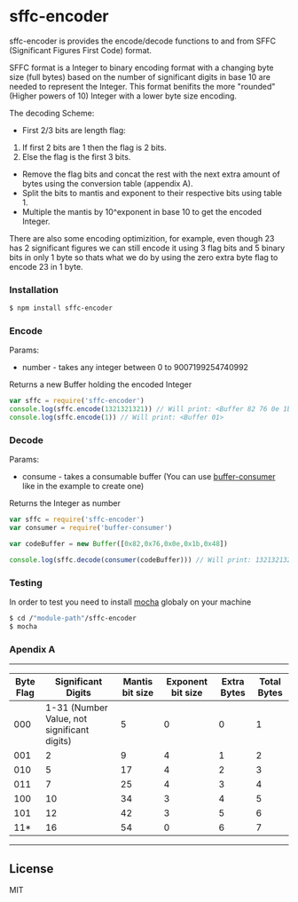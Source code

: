 # sffc-encoder

sffc-encoder is provides the encode/decode functions to and from SFFC (Significant Figures First Code) format.

SFFC format is a Integer to binary encoding format with a changing byte size (full bytes) based on the number of significant digits in base 10 are needed to represent the Integer.
This format benifits the more "rounded" (Higher powers of 10) Integer with a lower byte size encoding.

The decoding Scheme:

- First 2/3 bits are length flag:
 1. If first 2 bits are 1 then the flag is 2 bits.
 2. Else the flag is the first 3 bits.
- Remove the flag bits and concat the rest with the next extra amount of bytes using the conversion table (appendix A).
- Split the bits to mantis and exponent to their respective bits using table 1.
- Multiple the mantis by  10^exponent in base 10 to get the encoded Integer.

There are also some encoding optimizition, for example, even though 23 has 2 significant figures we can still encode it using 3 flag bits and 5 binary bits in only 1 byte so thats what we do by using the zero extra byte flag to encode 23 in 1 byte.

### Installation

```sh
$ npm install sffc-encoder
```


### Encode
Params:
- number - takes any integer between 0 to 9007199254740992

Returns a new Buffer holding the encoded Integer

```js
var sffc = require('sffc-encoder')
console.log(sffc.encode(1321321321)) // Will print: <Buffer 82 76 0e 1b 48>
console.log(sffc.encode(1)) // Will print: <Buffer 01>
```

### Decode

Params:
- consume - takes a consumable buffer (You can use [buffer-consumer] like in the example to create one)

Returns the Integer as number

```js
var sffc = require('sffc-encoder')
var consumer = require('buffer-consumer')

var codeBuffer = new Buffer([0x82,0x76,0x0e,0x1b,0x48])

console.log(sffc.decode(consumer(codeBuffer))) // Will print: 1321321321
```

### Testing

In order to test you need to install [mocha] globaly on your machine

```sh
$ cd /"module-path"/sffc-encoder
$ mocha
```

### Apendix A

 -------------------------------------------------------------------------------------------------------------------------
|Byte Flag | Significant Digits                          | Mantis bit size | Exponent bit size | Extra Bytes | Total Bytes|
|----------|---------------------------------------------|-----------------|-------------------|-------------|------------|
|000       | 1-31 (Number Value, not significant digits) | 5               | 0                 | 0           | 1          |
|001       | 2                                           | 9               | 4                 | 1           | 2          |
|010       | 5                                           | 17              | 4                 | 2           | 3          |
|011       | 7                                           | 25              | 4                 | 3           | 4          |
|100       | 10                                          | 34              | 3                 | 4           | 5          |
|101       | 12                                          | 42              | 3                 | 5           | 6          |
|11*       | 16                                          | 54              | 0                 | 6           | 7          |
 -------------------------------------------------------------------------------------------------------------------------

License
----

MIT


[mocha]:https://www.npmjs.com/package/mocha
[buffer-consumer]:https://www.npmjs.com/package/buffer-consumer
